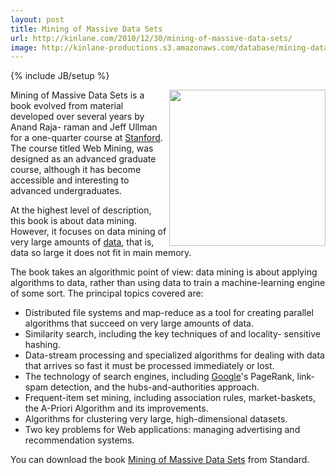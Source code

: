 ```yaml
---
layout: post
title: Mining of Massive Data Sets
url: http://kinlane.com/2010/12/30/mining-of-massive-data-sets/
image: http://kinlane-productions.s3.amazonaws.com/database/mining-data-sets.jpg
---
```

{% include JB/setup %}
<p>
     <img src="http://kinlane-productions.s3.amazonaws.com/database/mining-data-sets.jpg"  width="250" align="right" />Mining of Massive Data Sets is a book evolved from material developed over several years by Anand Raja- raman and Jeff Ullman for a one-quarter course at <a href="http://www.stanford.edu/" target="_blank">Stanford</a>. The course titled Web Mining, was designed as an advanced graduate course, although it has become accessible and interesting to advanced undergraduates.
</p>

<p>
     At the highest level of description, this book is about data mining. However, it focuses on data mining of very large amounts of <a href="../category/data-20/">data</a>, that is, data so large it does not fit in main memory.
</p>

<p>
     The book takes an algorithmic point of view: data mining is about applying algorithms to data, rather than using data to train a machine-learning engine of some sort. The principal topics covered are:
</p>
<ul class="mainlist">
     <li>Distributed file systems and map-reduce as a tool for creating parallel algorithms that succeed on very large amounts of data.
     </li>
     <li>Similarity search, including the key techniques of and locality- sensitive hashing.
     </li>
     <li>Data-stream processing and specialized algorithms for dealing with data that arrives so fast it must be processed immediately or lost.
     </li>
     <li>The technology of search engines, including <a href="http://www.kinlane.com/category/google/">Google</a>'s PageRank, link-spam detection, and the hubs-and-authorities approach.
     </li>
     <li>Frequent-item set mining, including association rules, market-baskets, the A-Priori Algorithm and its improvements.
     </li>
     <li>Algorithms for clustering very large, high-dimensional datasets.
     </li>
     <li>Two key problems for Web applications: managing advertising and recommendation systems.
     </li>
</ul>
<p>
     You can download the book <a href="http://infolab.stanford.edu/~ullman/mmds/book.pdf" target="_blank">Mining of Massive Data Sets</a> from Standard.
</p>